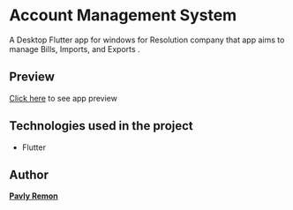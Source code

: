 # Account Management System

A Desktop Flutter app for windows for Resolution company that app aims to manage Bills, Imports, and Exports .

## Preview
[Click here](https://youtu.be/NLm31dzR_hM) to see app preview

## Technologies used in the project
- Flutter

## Author

[**Pavly Remon**](https://www.linkedin.com/in/pavly-remon-090156107/)
